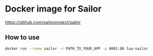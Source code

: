 # Docker image for Sailor

https://github.com/sailorproject/sailor

## How to use

```bash
docker run --name sailor -v PATH_TO_YOUR_APP -p 8081:80 lua-sailor
```

